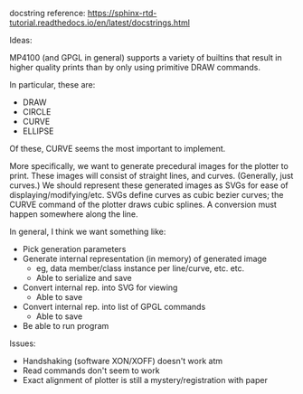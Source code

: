 docstring reference:
https://sphinx-rtd-tutorial.readthedocs.io/en/latest/docstrings.html

Ideas:

MP4100 (and GPGL in general) supports a variety of builtins that result in higher quality prints than by only using primitive DRAW commands.

In particular, these are:

* DRAW
* CIRCLE
* CURVE
* ELLIPSE

Of these, CURVE seems the most important to implement.

More specifically, we want to generate precedural images for the plotter to print. These images will consist of straight lines, and curves. (Generally, just curves.)
We should represent these generated images as SVGs for ease of displaying/modifying/etc. SVGs define curves as cubic bezier curves; the CURVE command of the plotter draws
cubic splines. A conversion must happen somewhere along the line.

In general, I think we want something like:

* Pick generation parameters
* Generate internal representation (in memory) of generated image
  * eg, data member/class instance per line/curve, etc. etc.
  * Able to serialize and save
* Convert internal rep. into SVG for viewing
  * Able to save
* Convert internal rep. into list of GPGL commands
  * Able to save
* Be able to run program


Issues:

* Handshaking (software XON/XOFF) doesn't work atm
* Read commands don't seem to work
* Exact alignment of plotter is still a mystery/registration with paper

